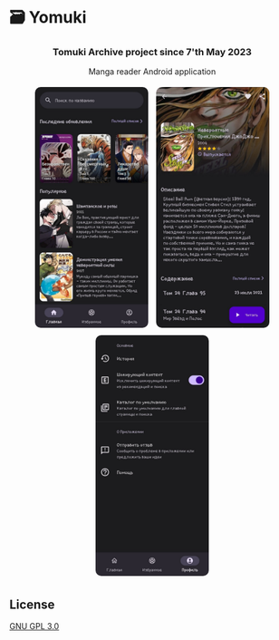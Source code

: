 # 🗃️ Yomuki
<div align="center">
    <h3>Tomuki Archive project since 7'th May 2023</h3>
    <p>Manga reader Android application</p>
</div>

<div align="center">
    <img src="./screenshots/1.png" width="200" style="border-radius: 15px;
        padding: 5px">
    <img src="./screenshots/2.png" width="200" style="border-radius: 15px;
        padding: 5px">
    <img src="./screenshots/3.png" width="200" style="border-radius: 15px;
        padding: 5px">
</div>


## License
[GNU GPL 3.0](https://github.com/Tomuki/yomuki-app/blob/main/LICENSE)
